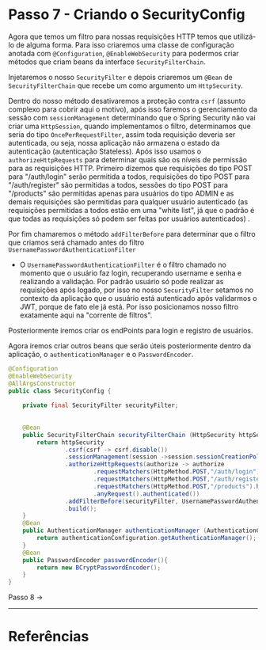 
# Passo 7 - Criando o SecurityConfig

Agora que temos um filtro para nossas requisições HTTP temos que utilizá-lo de alguma forma.  Para isso criaremos uma classe de configuração anotada com `@Configuration`, `@EnableWebSecurity` para podermos criar métodos que criam beans da interface `SecurityFilterChain`.

Injetaremos o nosso `SecurityFilter` e depois criaremos um `@Bean` de `SecurityFilterChain` que recebe um como argumento um `HttpSecurity`.

Dentro do nosso método desativaremos a proteção contra `csrf` (assunto complexo para cobrir aqui o motivo), após isso faremos o gerenciamento da sessão com `sessionManagement` determinando que o Spring Security não vai criar uma `HttpSession`, quando implementamos o filtro, determinamos que seria do tipo `OncePerRequestFilter`, assim toda requisição deveria ser autenticada, ou seja, nossa aplicação não armazena o estado da autenticação (autenticação Stateless).  Após isso usamos o `authorizeHttpRequests` para determinar quais são os níveis de permissão para as requisições HTTP. Primeiro dizemos que requisições do tipo POST para "/auth/login" serão permitida a todos, requisições do tipo POST para "/auth/register" são permitidas a todos, sessões do tipo POST para "/products" são permitidas apenas para usuários do tipo ADMIN e as demais requisições são permitidas para qualquer usuário autenticado (as requisições permitidas a todos estão em uma "white list", já que o padrão é que todas as requisições só podem ser feitas por usuários autenticados) .

Por fim chamaremos o método `addFilterBefore` para determinar que o filtro que criamos será chamado antes do filtro `UsernamePasswordAuthenticationFilter`

- O `UsernamePasswordAuthenticationFilter` é o filtro chamado no momento que o usuário faz login, recuperando username e senha e realizando a validação. Por padrão usuário só pode realizar as requisições após logado, por isso no nosso `SecurityFilter` setamos no contexto da aplicação que o usuário está autenticado após validarmos o JWT, porque de fato ele já está. Por isso posicionamos nosso filtro exatamente aqui na "corrente de filtros".

Posteriormente iremos criar os endPoints para login e registro de usuários.

Agora iremos criar outros beans que serão úteis posteriormente dentro da aplicação, o `authenticationManager` e o `PasswordEncoder`. 

```java
@Configuration  
@EnableWebSecurity  
@AllArgsConstructor  
public class SecurityConfig {  
  
    private final SecurityFilter securityFilter;  
  
  
    @Bean  
    public SecurityFilterChain securityFilterChain (HttpSecurity httpSecurity) throws Exception{  
        return httpSecurity  
                .csrf(csrf -> csrf.disable())  
                .sessionManagement(session ->session.sessionCreationPolicy(SessionCreationPolicy.STATELESS))  
                .authorizeHttpRequests(authorize -> authorize  
                        .requestMatchers(HttpMethod.POST,"/auth/login").permitAll()  
                        .requestMatchers(HttpMethod.POST,"/auth/register").permitAll()  
                        .requestMatchers(HttpMethod.POST,"/products").hasRole("ADMIN")  
                        .anyRequest().authenticated())  
                .addFilterBefore(securityFilter, UsernamePasswordAuthenticationFilter.class)  
                .build();  
    }  
    @Bean  
    public AuthenticationManager authenticationManager (AuthenticationConfiguration authenticationConfiguration) throws Exception {  
        return authenticationConfiguration.getAuthenticationManager();  
    }  
    @Bean  
    public PasswordEncoder passwordEncoder(){  
        return new BCryptPasswordEncoder();  
    }
}
```

Passo 8 ->

--- 

# Referências

